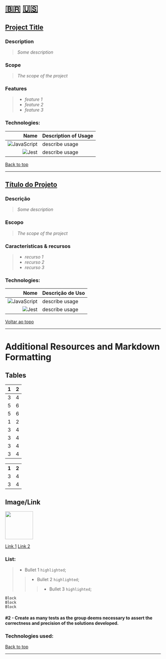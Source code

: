# [🇧🇷](#ptbr) [🇺🇸](#en) <a name="back"></a>

## [Project Title](https://github.com/pgmagno) <a name="en"></a>

### Description
> *Some description*

### Scope
> *The scope of the project*

### Features
> * *feature 1*
> * *feature 2*
> * *feature 3*

### Technologies:
| Name | Description of Usage |
| --: | :-- |
| ![JavaScript](https://img.shields.io/badge/javascript-%23323330.svg?style=for-the-badge&logo=javascript&logoColor=%23F7DF1E) | describe usage |
| ![Jest](https://img.shields.io/badge/-jest-%23C21325?style=for-the-badge&logo=jest&logoColor=white) | describe usage |

[Back to top](#back)

---

## [Título do Projeto](https://github.com/pgmagno) <a name="ptbr"></a>

### Descrição
> *Some description*

### Escopo
> *The scope of the project*


### Características & recursos
> * *recurso 1*
> * *recurso 2*
> * *recurso 3*

### Technologies:
| Nome | Descrição de Uso |
| --: | :-- |
| ![JavaScript](https://img.shields.io/badge/javascript-%23323330.svg?style=for-the-badge&logo=javascript&logoColor=%23F7DF1E) | describe usage |
| ![Jest](https://img.shields.io/badge/-jest-%23C21325?style=for-the-badge&logo=jest&logoColor=white) | describe usage |

[Voltar ao topo](#back)

---

# Additional Resources and Markdown Formatting

## Tables

| 1   | 2   |
| :-: | :-: |
| 3   | 4   |
| 5   | 6   |
| 5   | 6   |
| 1   | 2   |
| 3   | 4   |
| 3   | 4   |
| 3   | 4   |
| 3   | 4   |

<table>
  <th>1</th>
  <th>2</th>
  <tr>
    <td>3</td>
    <td>4</td>  
  </tr> 
  <tr>
    <td>3</td>
    <td>4</td>  
  </tr>  
</table>

## Image/Link

<a target="_blank" href="https://github.com/pgmagno"><img width="90" height="90" src="https://github.com/pgmagno.png"></a>

<a target="_blank" href="https://github.com/pgmagno">Link 1</a>
[Link 2](https://github.com/pgmagno)


### List:
>* Bullet 1 `highlighted`;
>>* Bullet 2 `highlighted`;
>>>* Bullet 3 `highlighted`;

```
Block
Block
Block
```

#### #2 - Create as many tests as the group deems necessary to assert the correctness and precision of the solutions developed. 

### Technologies used:

[Back to top](#back)

---
